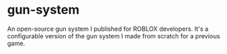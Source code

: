 # gun-system
An open-source gun system I published for ROBLOX developers. It's a configurable version of the gun system I made from scratch for a previous game.
